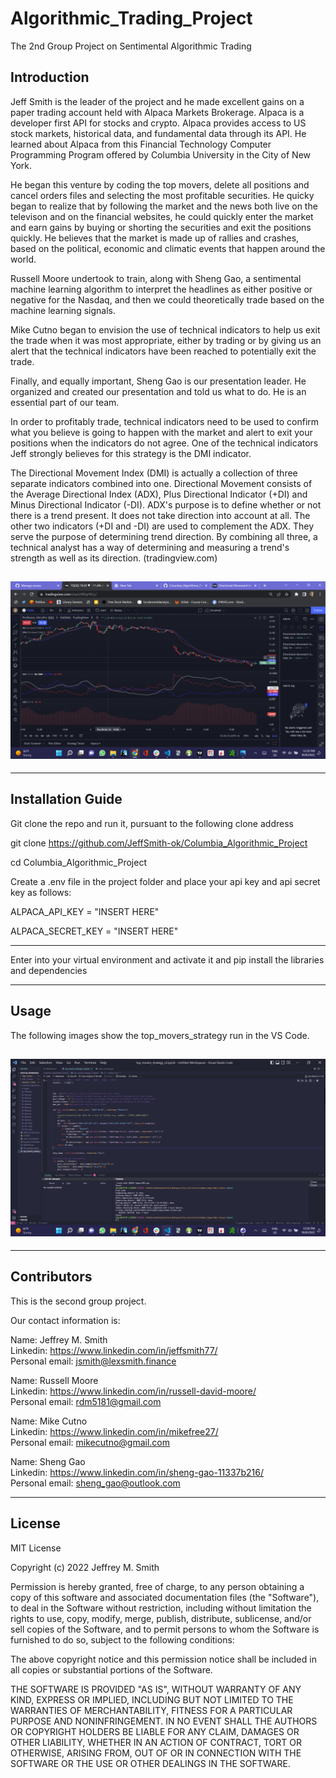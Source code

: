 # Algorithmic_Trading_Project

The 2nd Group Project on Sentimental Algorithmic Trading

## Introduction

Jeff Smith is the leader of the project and he made excellent gains on a paper trading account held with Alpaca Markets Brokerage. Alpaca is a developer first API for stocks and crypto. Alpaca provides access to US stock markets, historical data, and fundamental data through its API. He learned about Alpaca from this Financial Technology Computer Programming Program offered by Columbia University in the City of New York.

He began this venture by coding the top movers, delete all positions and cancel orders files and selecting the most profitable securities. He quicky began to realize that by following the market and the news both live on the televison and on the financial websites, he could quickly enter the market and earn gains by buying or shorting the securities and exit the positions quickly. He believes that the market is made up of rallies and crashes, based on the political, economic and climatic events that happen around the world.

Russell Moore undertook to train, along with Sheng Gao, a sentimental machine learning algorithm to interpret the headlines as either positive or negative for the Nasdaq, and then we could theoretically trade based on the machine learning signals.

Mike Cutno began to envision the use of technical indicators to help us exit the trade when it was most appropriate, either by trading or by giving us an alert that the technical indicators have been reached to potentially exit the trade.

Finally, and equally important, Sheng Gao is our presentation leader. He organized and created our presentation and told us what to do. He is an essential part of our team.

In order to profitably trade, technical indicators need to be used to confirm what you believe is going to happen with the market and alert to exit your positions when the indicators do not agree. One of the technical indicators Jeff strongly believes for this strategy is the DMI indicator.

The Directional Movement Index (DMI) is actually a collection of three separate indicators combined into one. Directional Movement consists of the Average Directional Index (ADX), Plus Directional Indicator (+DI) and Minus Directional Indicator (-DI). ADX's purpose is to define whether or not there is a trend present. It does not take direction into account at all. The other two indicators (+DI and -DI) are used to complement the ADX. They serve the purpose of determining trend direction. By combining all three, a technical analyst has a way of determining and measuring a trend's strength as well as its direction. (tradingview.com)

## ![Screenshot of DMI in Tradingview](images/DMI.png) </br>

---

## Installation Guide

Git clone the repo and run it, pursuant to the following clone address

git clone https://github.com/JeffSmith-ok/Columbia_Algorithmic_Project

cd Columbia_Algorithmic_Project

Create a .env file in the project folder and place your api key and api secret key as follows:

ALPACA_API_KEY = "INSERT HERE"

ALPACA_SECRET_KEY = "INSERT HERE"

---

Enter into your virtual environment and activate it and pip install the libraries and dependencies

---

## Usage

The following images show the top_movers_strategy run in the VS Code.

## ![Screenshot of the file open](images/top_movers.png) </br>

---

## Contributors

This is the second group project.

Our contact information is:

Name: Jeffrey M. Smith </br>
Linkedin: https://www.linkedin.com/in/jeffsmith77/ </br>
Personal email: jsmith@lexsmith.finance </br>

Name: Russell Moore </br>
Linkedin: https://www.linkedin.com/in/russell-david-moore/ </br>
Personal email: rdm5181@gmail.com </br>

Name: Mike Cutno </br>
Linkedin: https://www.linkedin.com/in/mikefree27/ </br>
Personal email: mikecutno@gmail.com </br>

Name: Sheng Gao </br>
Linkedin: https://www.linkedin.com/in/sheng-gao-11337b216/ </br>
Personal email: sheng_gao@outlook.com </br>

---

## License

MIT License

Copyright (c) 2022 Jeffrey M. Smith

Permission is hereby granted, free of charge, to any person obtaining a copy of this software and associated documentation files (the "Software"), to deal in the Software without restriction, including without limitation the rights to use, copy, modify, merge, publish, distribute, sublicense, and/or sell
copies of the Software, and to permit persons to whom the Software is furnished to do so, subject to the following conditions:

The above copyright notice and this permission notice shall be included in all copies or substantial portions of the Software.

THE SOFTWARE IS PROVIDED "AS IS", WITHOUT WARRANTY OF ANY KIND, EXPRESS OR IMPLIED, INCLUDING BUT NOT LIMITED TO THE WARRANTIES OF MERCHANTABILITY, FITNESS FOR A PARTICULAR PURPOSE AND NONINFRINGEMENT. IN NO EVENT SHALL THE AUTHORS OR COPYRIGHT HOLDERS BE LIABLE FOR ANY CLAIM, DAMAGES OR OTHER LIABILITY, WHETHER IN AN ACTION OF CONTRACT, TORT OR OTHERWISE, ARISING FROM, OUT OF OR IN CONNECTION WITH THE SOFTWARE OR THE USE OR OTHER DEALINGS IN THE
SOFTWARE.

```

```
